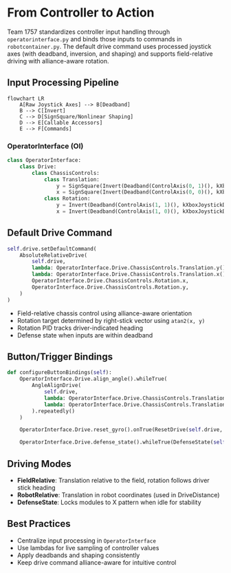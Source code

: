 # From Controller to Action

Team 1757 standardizes controller input handling through `operatorinterface.py` and binds those inputs to commands in `robotcontainer.py`. The default drive command uses processed joystick axes (with deadband, inversion, and shaping) and supports field-relative driving with alliance-aware rotation.

## Input Processing Pipeline

```mermaid
flowchart LR
    A[Raw Joystick Axes] --> B[Deadband]
    B --> C[Invert]
    C --> D[SignSquare/Nonlinear Shaping]
    D --> E[Callable Accessors]
    E --> F[Commands]
```

### OperatorInterface (OI)
```python
class OperatorInterface:
    class Drive:
        class ChassisControls:
            class Translation:
                y = SignSquare(Invert(Deadband(ControlAxis(0, 1)(), kXboxJoystickDeadband)))
                x = SignSquare(Invert(Deadband(ControlAxis(0, 0)(), kXboxJoystickDeadband)))
            class Rotation:
                y = Invert(Deadband(ControlAxis(1, 1)(), kXboxJoystickDeadband))
                x = Invert(Deadband(ControlAxis(1, 0)(), kXboxJoystickDeadband))
```

## Default Drive Command

```python
self.drive.setDefaultCommand(
    AbsoluteRelativeDrive(
        self.drive,
        lambda: OperatorInterface.Drive.ChassisControls.Translation.y() * kTurboSpeedMultiplier,
        lambda: OperatorInterface.Drive.ChassisControls.Translation.x() * kTurboSpeedMultiplier,
        OperatorInterface.Drive.ChassisControls.Rotation.x,
        OperatorInterface.Drive.ChassisControls.Rotation.y,
    )
)
```

- Field-relative chassis control using alliance-aware orientation
- Rotation target determined by right-stick vector using `atan2(x, y)`
- Rotation PID tracks driver-indicated heading
- Defense state when inputs are within deadband

## Button/Trigger Bindings

```python
def configureButtonBindings(self):
    OperatorInterface.Drive.align_angle().whileTrue(
        AngleAlignDrive(
            self.drive,
            lambda: OperatorInterface.Drive.ChassisControls.Translation.y() * kNormalSpeedMultiplier,
            lambda: OperatorInterface.Drive.ChassisControls.Translation.x() * kNormalSpeedMultiplier,
        ).repeatedly()
    )

    OperatorInterface.Drive.reset_gyro().onTrue(ResetDrive(self.drive, Pose2d(0, 0, 0)))

    OperatorInterface.Drive.defense_state().whileTrue(DefenseState(self.drive))
```

## Driving Modes

- **FieldRelative**: Translation relative to the field, rotation follows driver stick heading
- **RobotRelative**: Translation in robot coordinates (used in DriveDistance)
- **DefenseState**: Locks modules to X pattern when idle for stability

## Best Practices

- Centralize input processing in `OperatorInterface`
- Use lambdas for live sampling of controller values
- Apply deadbands and shaping consistently
- Keep drive command alliance-aware for intuitive control
